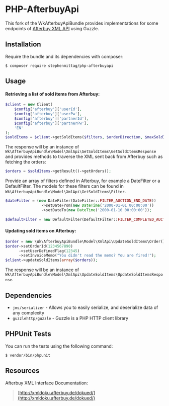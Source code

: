 # PHP-AfterbuyApi

This fork of the WkAfterbuyApiBundle provides implementations for some endpoints of [Afterbuy XML API](http://xmldoku.afterbuy.de/dokued/) using Guzzle.

Installation
----------------------------------------------------------------

Require the bundle and its dependencies with composer:

    $ composer require stephenmittag/php-afterbuyapi
    
 
Usage
----------------------------------------------------------------

#### Retrieving a list of sold items from Afterbuy:

```php
$client = new Client(
    $config['afterbuy']['userId'],
    $config['afterbuy']['userPw'],
    $config['afterbuy']['partnerId'],
    $config['afterbuy']['partnerPw'],
    'EN'
);
$soldItems = $client->getSoldItems($filters, $orderDirection, $maxSoldItems, $detailLevel);
```

The response will be an instance of `Wk\AfterbuyApiBundle\Model\XmlApi\GetSoldItems\GetSoldItemsResponse` and provides methods to traverse the XML sent back from Afterbuy such as fetching the orders:

```php
$orders = $soldItems->getResult()->getOrders();
```

Provide an array of filters defined in Afterbuy, for example a DateFilter or a DefaultFilter. The models for these filters can be found in `Wk\AfterbuyApiBundle\Model\XmlApi\GetSoldItems\Filter`.

```php
$dateFilter = (new DateFilter(DateFilter::FILTER_AUCTION_END_DATE))
                ->setDateFrom(new DateTime('2000-01-01 00:00:00'))
                ->setDateTo(new DateTime('2000-01-10 00:00:00'));
            
$defaultFilter = new DefaultFilter(DefaultFilter::FILTER_COMPLETED_AUCTIONS);
```

#### Updating sold items on Afterbuy:

```php
$order = new \Wk\AfterbuyApiBundle\Model\XmlApi\UpdateSoldItems\Order();
$order->setOrderId(1234567890)
      ->setUserDefinedFlag(12345)
      ->setInvoiceMemo("You didn't read the memo? You are fired!");
$client->updateSoldItems(array($orders));
```

The response will be an instance of `Wk\AfterbuyApiBundle\Model\XmlApi\UpdateSoldItems\UpdateSoldItemsResponse`.

Dependencies
----------------------------------------------------------------
* `jms/serializer` - Allows you to easily serialize, and deserialize data of any complexity
* `guzzlehttp/guzzle` - Guzzle is a PHP HTTP client library

PHPUnit Tests
----------------------------------------------------------------
You can run the tests using the following command:

    $ vendor/bin/phpunit

Resources
----------------------------------------------------------------
Afterbuy XML Interface Documentation:
> [http://xmldoku.afterbuy.de/dokued/](http://xmldoku.afterbuy.de/dokued/)
